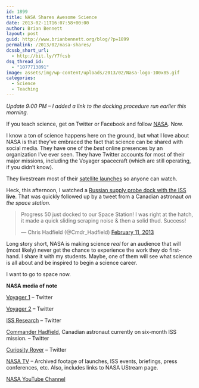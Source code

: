 ```yaml
---
id: 1899
title: NASA Shares Awesome Science
date: 2013-02-11T16:07:58+00:00
author: Brian Bennett
layout: post
guid: http://www.brianbennett.org/blog/?p=1899
permalink: /2013/02/nasa-shares/
dcssb_short_url:
  - http://bit.ly/Y7fcsb
dsq_thread_id:
  - "1077713891"
image: assets/img/wp-content/uploads/2013/02/Nasa-logo-100x85.gif
categories:
  - Science
  - Teaching
---
```

_Update 9:00 PM &#8211; I added a link to the docking procedure run earlier this morning._

If you teach science, get on Twitter or Facebook and follow [NASA](http://www.twitter.com/nasa). Now.

I know a ton of science happens here on the ground, but what I love about NASA is that they&#8217;ve embraced the fact that science can be shared with social media. They have one of the _best_ online presences by an organization I&#8217;ve ever seen. They have Twitter accounts for most of their major missions, including the Voyager spacecraft (which are still operating, if you didn&#8217;t know).

They livestream most of their [satellite launches](http://www.youtube.com/watch?v=kxQIyL0mIQI) so anyone can watch.

Heck, this afternoon, I watched a [Russian supply probe dock with the ISS](http://www.youtube.com/watch?v=G9tjdkp-vZs) **live**. That was quickly followed up by a tweet from a Canadian astronaut _on the space station_.

<blockquote class="twitter-tweet" data-partner="tweetdeck">
  <p>
    Progress 50 just docked to our Space Station! I was right at the hatch, it made a quick sliding scraping noise & then a solid thud. Success!
  </p>

  <p>
    &mdash; Chris Hadfield (@Cmdr_Hadfield) <a href="https://twitter.com/Cmdr_Hadfield/status/301069395566931969">February 11, 2013</a>
  </p>
</blockquote>



Long story short, NASA is making science _real_ for an audience that will (most likely) never get the chance to experience the work they do first-hand. I share it with my students. Maybe, one of them will see what science is all about and be inspired to begin a science career.

I want to go to space now.

**NASA media of note**

[Voyager 1](http://www.twitter.com/NASAVoyager) &#8211; Twitter

[Voyager 2](http://www.twitter.com/NASAVoyager2) &#8211; Twitter

[ISS Research](http://www.twitter.com/ISS_Research) &#8211; Twitter

[Commander Hadfield](http://www.twitter.com/Cmdr_Hadfield), Canadian astronaut currently on six-month ISS mission. &#8211; Twitter

[Curiosity Rover](http://www.twitter.com/MarsCuriosity) &#8211; Twitter

[NASA TV](http://www.nasa.gov/multimedia/nasatv/index.html) &#8211; Archived footage of launches, ISS events, briefings, press conferences, etc. Also, includes links to NASA UStream page.

[NASA YouTube Channel](http://www.youtube.com/user/NASAtelevision)
